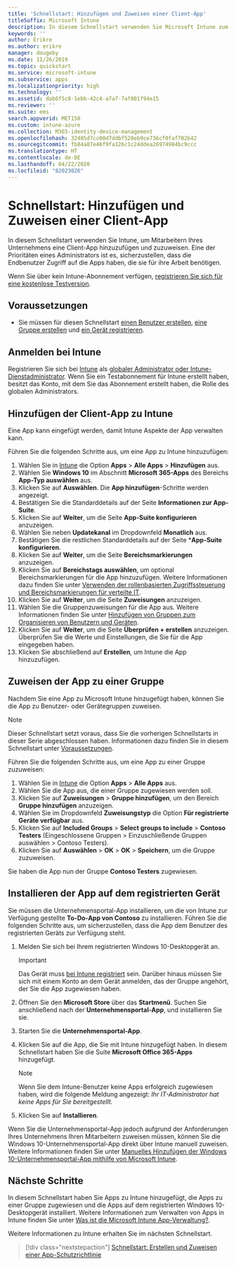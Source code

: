 ```yaml
---
title: 'Schnellstart: Hinzufügen und Zuweisen einer Client-App'
titleSuffix: Microsoft Intune
description: In diesem Schnellstart verwenden Sie Microsoft Intune zum Hinzufügen und Zuweisen einer Client-App.
keywords: ''
author: Erikre
ms.author: erikre
manager: dougeby
ms.date: 11/26/2019
ms.topic: quickstart
ms.service: microsoft-intune
ms.subservice: apps
ms.localizationpriority: high
ms.technology: ''
ms.assetid: dab6f5c8-1ebb-42c4-a7a7-7af001f94e15
ms.reviewer: ''
ms.suite: ems
search.appverid: MET150
ms.custom: intune-azure
ms.collection: M365-identity-device-management
ms.openlocfilehash: 32405d7cc00d7ddbf528eb9ce736cf0faf702b42
ms.sourcegitcommit: fb84a87e46f9fa126c1c24ddea26974984bc9ccc
ms.translationtype: HT
ms.contentlocale: de-DE
ms.lasthandoff: 04/22/2020
ms.locfileid: "82023026"
---
```

# <a name="quickstart-add-and-assign-a-client-app"></a>Schnellstart: Hinzufügen und Zuweisen einer Client-App

In diesem Schnellstart verwenden Sie Intune, um Mitarbeitern Ihres Unternehmens eine Client-App hinzuzufügen und zuzuweisen. Eine der Prioritäten eines Administrators ist es, sicherzustellen, dass die Endbenutzer Zugriff auf die Apps haben, die sie für ihre Arbeit benötigen.

Wenn Sie über kein Intune-Abonnement verfügen, [registrieren Sie sich für eine kostenlose Testversion](../fundamentals/free-trial-sign-up.md).

## <a name="prerequisites"></a>Voraussetzungen

- Sie müssen für diesen Schnellstart [einen Benutzer erstellen](../fundamentals/quickstart-create-user.md), [eine Gruppe erstellen](../fundamentals/quickstart-create-group.md) und [ein Gerät registrieren](../enrollment/quickstart-setup-auto-enrollment.md).

## <a name="sign-in-to-intune"></a>Anmelden bei Intune

Registrieren Sie sich bei [Intune](https://aka.ms/intuneportal) als [globaler Administrator oder Intune-Dienstadministrator](../fundamentals/users-add.md#types-of-administrators). Wenn Sie ein Testabonnement für Intune erstellt haben, besitzt das Konto, mit dem Sie das Abonnement erstellt haben, die Rolle des globalen Administrators.

## <a name="add-the-client-app-to-intune"></a>Hinzufügen der Client-App zu Intune

Eine App kann eingefügt werden, damit Intune Aspekte der App verwalten kann. 

Führen Sie die folgenden Schritte aus, um eine App zu Intune hinzuzufügen:

1. Wählen Sie in [Intune](https://aka.ms/intuneportal) die Option **Apps** > **Alle Apps** > **Hinzufügen** aus. 
2. Wählen Sie **Windows 10** im Abschnitt **Microsoft 365-Apps** des Bereichs **App-Typ auswählen** aus.
3. Klicken Sie auf **Auswählen**. Die **App hinzufügen**-Schritte werden angezeigt.
4. Bestätigen Sie die Standarddetails auf der Seite **Informationen zur App-Suite**.
5. Klicken Sie auf **Weiter**, um die Seite **App-Suite konfigurieren** anzuzeigen.
6. Wählen Sie neben **Updatekanal** im Dropdownfeld **Monatlich** aus.
7. Bestätigen Sie die restlichen Standarddetails auf der Seite ***App-Suite konfigurieren**.
8. Klicken Sie auf **Weiter**, um die Seite **Bereichsmarkierungen** anzuzeigen.
9. Klicken Sie auf **Bereichstags auswählen**, um optional Bereichsmarkierungen für die App hinzuzufügen. Weitere Informationen dazu finden Sie unter [Verwenden der rollenbasierten Zugriffssteuerung und Bereichsmarkierungen für verteilte IT](../fundamentals/scope-tags.md).
10. Klicken Sie auf **Weiter**, um die Seite **Zuweisungen** anzuzeigen.
11. Wählen Sie die Gruppenzuweisungen für die App aus. Weitere Informationen finden Sie unter [Hinzufügen von Gruppen zum Organisieren von Benutzern und Geräten](../fundamentals/groups-add.md).
12. Klicken Sie auf **Weiter**, um die Seite **Überprüfen + erstellen** anzuzeigen. Überprüfen Sie die Werte und Einstellungen, die Sie für die App eingegeben haben.
13. Klicken Sie abschließend auf **Erstellen**, um Intune die App hinzuzufügen.

## <a name="assign-the-app-to-a-group"></a>Zuweisen der App zu einer Gruppe

Nachdem Sie eine App zu Microsoft Intune hinzugefügt haben, können Sie die App zu Benutzer- oder Gerätegruppen zuweisen.

> [!NOTE]
> Dieser Schnellstart setzt voraus, dass Sie die vorherigen Schnellstarts in dieser Serie abgeschlossen haben. Informationen dazu finden Sie in diesem Schnellstart unter [Voraussetzungen](quickstart-add-assign-app.md#prerequisites).

Führen Sie die folgenden Schritte aus, um eine App zu einer Gruppe zuzuweisen:

1. Wählen Sie in [Intune](https://aka.ms/intuneportal) die Option **Apps** > **Alle Apps** aus. 
2. Wählen Sie die App aus, die einer Gruppe zugewiesen werden soll.
3. Klicken Sie auf **Zuweisungen** > **Gruppe hinzufügen**, um den Bereich **Gruppe hinzufügen** anzuzeigen.
4. Wählen Sie im Dropdownfeld **Zuweisungstyp** die Option **Für registrierte Geräte verfügbar** aus. 
5. Klicken Sie auf **Included Groups** > **Select groups to include** > **Contoso Testers** (Eingeschlossene Gruppen > Einzuschließende Gruppen auswählen > Contoso Testers).
6. Klicken Sie auf **Auswählen** > **OK** > **OK** > **Speichern**, um die Gruppe zuzuweisen.

Sie haben die App nun der Gruppe **Contoso Testers** zugewiesen.

## <a name="install-the-app-on-the-enrolled-device"></a>Installieren der App auf dem registrierten Gerät

Sie müssen die Unternehmensportal-App installieren, um die von Intune zur Verfügung gestellte **To-Do-App von Contoso** zu installieren. Führen Sie die folgenden Schritte aus, um sicherzustellen, dass die App dem Benutzer des registrierten Geräts zur Verfügung steht.

1. Melden Sie sich bei Ihrem registrierten Windows 10-Desktopgerät an.

    > [!IMPORTANT]
    > Das Gerät muss [bei Intune registriert](../enrollment/quickstart-enroll-windows-device.md) sein. Darüber hinaus müssen Sie sich mit einem Konto an dem Gerät anmelden, das der Gruppe angehört, der Sie die App zugewiesen haben.

2. Öffnen Sie den **Microsoft Store** über das **Startmenü**. Suchen Sie anschließend nach der **Unternehmensportal-App**, und installieren Sie sie.
3. Starten Sie die **Unternehmensportal-App**.
4. Klicken Sie auf die App, die Sie mit Intune hinzugefügt haben. In diesem Schnellstart haben Sie die Suite **Microsoft Office 365-Apps** hinzugefügt.

    > [!NOTE]
    > Wenn Sie dem Intune-Benutzer keine Apps erfolgreich zugewiesen haben, wird die folgende Meldung angezeigt: *Ihr IT-Administrator hat keine Apps für Sie bereitgestellt.*

5. Klicken Sie auf **Installieren**.

Wenn Sie die Unternehmensportal-App jedoch aufgrund der Anforderungen Ihres Unternehmens Ihren Mitarbeitern zuweisen müssen, können Sie die Windows 10-Unternehmensportal-App direkt über Intune manuell zuweisen. Weitere Informationen finden Sie unter [Manuelles Hinzufügen der Windows 10-Unternehmensportal-App mithilfe von Microsoft Intune](company-portal-app.md).

## <a name="next-steps"></a>Nächste Schritte

In diesem Schnellstart haben Sie Apps zu Intune hinzugefügt, die Apps zu einer Gruppe zugewiesen und die Apps auf dem registrierten Windows 10-Desktopgerät installiert. Weitere Informationen zum Verwalten von Apps in Intune finden Sie unter [Was ist die Microsoft Intune App-Verwaltung?](app-management.md).

Weitere Informationen zu Intune erhalten Sie im nächsten Schnellstart.

> [!div class="nextstepaction"]
> [Schnellstart: Erstellen und Zuweisen einer App-Schutzrichtlinie](quickstart-create-assign-app-policy.md)
